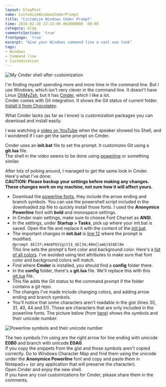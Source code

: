 ```yaml
---
layout: blogPost
name: CustomizeWindowsCmderPrompt
title: "Customize Windows Cmder Prompt"
time: 2016-02-28 22:22:00.003000000 -08:00
category: blog
commentsSection: 'true'
frontpage: 'true'
excerpt: "Give your Windows command line a cool new look"
tags: 
- Windows
- Command line
- Customization
---
```


<img class="imageInCenter" title="My Cmder shell after customization" src="{{ site.imgFolder_blog }}{{ page.name }}/CmderPrompt.png">
  
I'm finding myself spending more and more time in the command line. But I use Windows, which isn't very clever in the command line. It doesn't have Linux [OhMyZsh](http://ohmyz.sh/), but it has [Cmder](http://cmder.net/), which I like a lot.  
Cmder comes with Git integration. It shows the Git status of current folder. [Install it from Chocolatey](https://chocolatey.org/packages/Cmder/1.1.4.101).  
  
What Cmder lacks (as far as I know) is customization packages you can download and install easily.  
  
I was watching a [video on YouTube](https://youtu.be/zmjfh099zYg?t=10m54s) when the speaker showed his Shell, and I wondered if I can get the same prompt on Cmder.  
  
Cmder uses an **init.bat** file to set the prompt. It customizes Git using a **git.lua** file.  
The shell in the video seems to be done using [powerline](https://github.com/powerline/powerline) or something similar.  
  
After lots of poking around, I managed to get the same look in Cmder. Here's what I've done:  
**CAUTION: Please backup your settings before making any changes. These changes work on my machine, not sure how it will affect yours.**  
- Download the [powerline fonts](https://github.com/powerline/fonts), they include the arrow ending and branch symbols. You can use the powershell script included in the downloaded zip file to quickly install those fonts. I used the **Anonymice Powerline** font with **bold** and monospace settings.  
- In Cmder main settings, make sure to choose Font Charset as **ANSI**.  
- In the settings, under **Startup > Tasks**, pick up where your init.bat is saved. Open the file and replace it with the content of the [init.bat](https://gist.github.com/AmrEldib/1d31cd54409a8ec612df#file-init-bat).  
- The important changes in **init.bat** is [line 12](https://gist.github.com/AmrEldib/1d31cd54409a8ec612df#file-init-bat-L12) where the prompt is modified.  
`@prompt $E[37;44m$P$S{git}$_$E[34;40m{lamb}$S$E[0m`  
This line sets the prompt's font color and background color. Here's a [list of all colors](http://ascii-table.com/ansi-escape-sequences.php). I've avoided using text attributes to make sure that font color and background colors will match.  
- Find where **Cmder** is installed, you should find a **config** folder there.  
- In the **config** folder, there's a **git.lua** file. We'll replace this with this [git.lua](https://gist.github.com/AmrEldib/1d31cd54409a8ec612df#file-git-lua) file.  
- This file adds the Git status to the command prompt if the folder contains a git repo.  
- The changes I've made include changing colors, and adding arrow ending and branch symbols.  
- You'll notice that some characters aren't readable in the gist (lines 30, 31, 40, 44 and 51). Those are characters that are only included in the powerline fonts. The picture below (from [here](https://gist.github.com/agnoster/3712874)) shows the symbols and their unicode number.  
  
<img class="imageInCenter" title="Powerline symbols and their unicode number" src="{{ site.imgFolder_blog }}{{ page.name }}/Characters.jpg">
  
The two symbols I'm using are the right arrow for line ending with unicode **E0B0** and branch with unicode **E0A0**.  
If you copy the snippets from the gist and those symbols aren't copied correctly. Go to Windows Character Map and find them using the unicode under the **Anonymice Powerline** font and copy and paste them in Notepad++ (or any application that will preserve the character).  
Open Cmder and enjoy the new shell.  
If you have any cool customizations for Cmder, please share them in the comments.  
